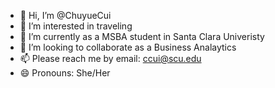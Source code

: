 - 👋 Hi, I’m @ChuyueCui
- 👀 I’m interested in traveling
- 🌱 I’m currently as a MSBA student in Santa Clara Univeristy
- 💞️ I’m looking to collaborate as a Business Analaytics
- 📫 Please reach me by email: ccui@scu.edu
- 😄 Pronouns: She/Her
